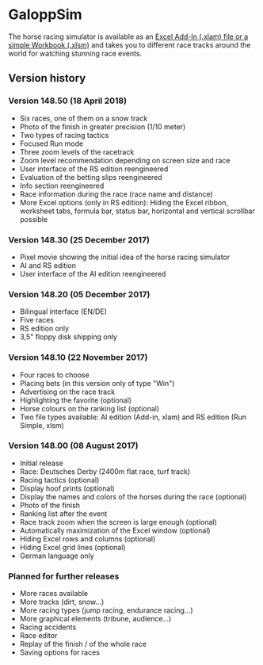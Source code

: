 # GaloppSim
The horse racing simulator is available as an [Excel Add-In (.xlam) file or a simple Workbook (.xlsm)](https://marco-krapf.de/excel/galoppsim) and takes you to different race tracks around the world for watching stunning race events.

## Version history

### Version 148.50 (18 April 2018)
* Six races, one of them on a snow track
* Photo of the finish in greater precision (1/10 meter)
* Two types of racing tactics
* Focused Run mode
* Three zoom levels of the racetrack
* Zoom level recommendation depending on screen size and race
* User interface of the RS edition reengineered
* Evaluation of the betting slips reengineered
* Info section reengineered
* Race information during the race (race name and distance)
* More Excel options (only in RS edition): Hiding the Excel ribbon, worksheet tabs, formula bar, status bar, horizontal and vertical scrollbar possible

### Version 148.30 (25 December 2017)
* Pixel movie showing the initial idea of the horse racing simulator
* AI and RS edition
* User interface of the AI edition reengineered

### Version 148.20 (05 December 2017)
* Bilingual interface (EN/DE)
* Five races
* RS edition only
* 3,5" floppy disk shipping only

### Version 148.10 (22 November 2017)
* Four races to choose
* Placing bets (in this version only of type "Win")
* Advertising on the race track
* Highlighting the favorite (optional)
* Horse colours on the ranking list (optional)
* Two file types available: AI edition (Add-in, xlam) and RS edition (Run Simple, xlsm)

### Version 148.00 (08 August 2017)
* Initial release
* Race: Deutsches Derby (2400m flat race, turf track) 
* Racing tactics (optional)
* Display hoof prints (optional)
* Display the names and colors of the horses during the race (optional)
* Photo of the finish
* Ranking list after the event
* Race track zoom when the screen is large enough (optional)
* Automatically maximization of the Excel window (optional)
* Hiding Excel rows and columns (optional)
* Hiding Excel grid lines (optional)
* German language only

### Planned for further releases
* More races available
* More tracks (dirt, snow...)
* More racing types (jump racing, endurance racing...)
* More graphical elements (tribune, audience...)
* Racing accidents
* Race editor
* Replay of the finish / of the whole race
* Saving options for races
